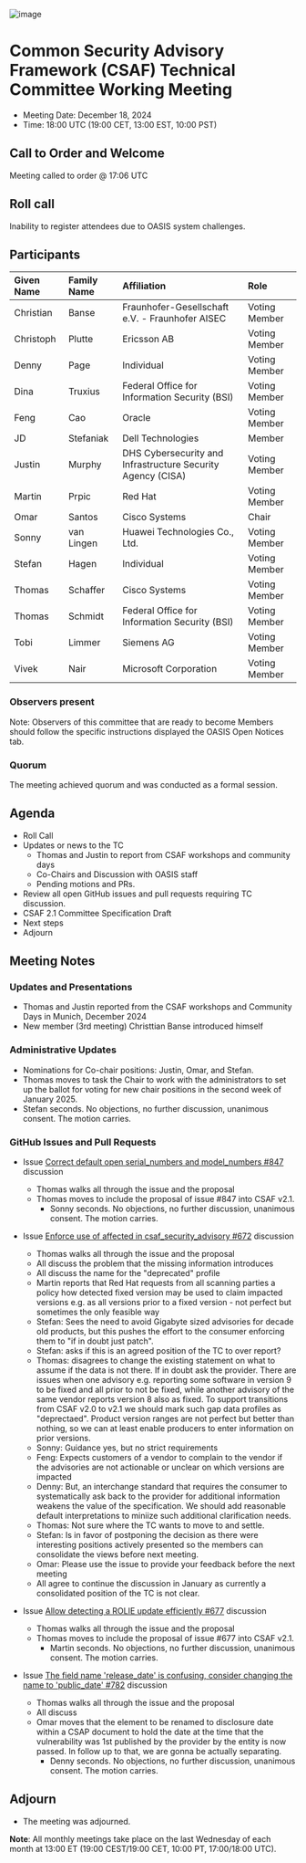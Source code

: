 ![image](https://user-images.githubusercontent.com/1690898/139102180-5c1e2583-14f1-4f58-ab2b-9e3807ed529c.png)

# Common Security Advisory Framework (CSAF) Technical Committee Working Meeting

- Meeting Date: December 18, 2024
- Time: 18:00 UTC (19:00 CET, 13:00 EST, 10:00 PST)

## Call to Order and Welcome

Meeting called to order @ 17:06 UTC

## Roll call

Inability to register attendees due to OASIS system challenges.

## Participants

| Given Name | Family Name | Affiliation                                                 | Role          |
|:-----------|:------------|:------------------------------------------------------------|:--------------|
| Christian  | Banse       | Fraunhofer-Gesellschaft e.V. - Fraunhofer AISEC             | Voting Member |
| Christoph  | Plutte      | Ericsson AB                                                 | Voting Member |
| Denny      | Page        | Individual                                                  | Voting Member |
| Dina       | Truxius     | Federal Office for Information Security (BSI)               | Voting Member |
| Feng       | Cao         | Oracle                                                      | Voting Member |
| JD         | Stefaniak   | Dell Technologies                                           | Member        |
| Justin     | Murphy      | DHS Cybersecurity and Infrastructure Security Agency (CISA) | Voting Member |
| Martin     | Prpic       | Red Hat                                                     | Voting Member |
| Omar       | Santos      | Cisco Systems                                               | Chair         |
| Sonny      | van Lingen  | Huawei Technologies Co., Ltd.                               | Voting Member |
| Stefan     | Hagen       | Individual                                                  | Voting Member |
| Thomas     | Schaffer    | Cisco Systems                                               | Voting Member |
| Thomas     | Schmidt     | Federal Office for Information Security (BSI)               | Voting Member |
| Tobi       | Limmer      | Siemens AG                                                  | Voting Member |
| Vivek      | Nair        | Microsoft Corporation                                       | Voting Member |


### Observers present

Note: Observers of this committee that are ready to become Members should follow the specific instructions displayed the OASIS Open Notices tab.

### Quorum

The meeting achieved quorum and was conducted as a formal session.

## Agenda

- Roll Call
- Updates or news to the TC
  - Thomas and Justin to report from CSAF workshops and community days
  - Co-Chairs and Discussion with OASIS staff
  - Pending motions and PRs. 
- Review all open GitHub issues and pull requests requiring TC discussion.
- CSAF 2.1 Committee Specification Draft
- Next steps
- Adjourn

## Meeting Notes

### Updates and Presentations

- Thomas and Justin reported from the CSAF workshops and Community Days in Munich, December 2024
- New member (3rd meeting) Christtian Banse introduced himself

### Administrative Updates

- Nominations for Co-chair positions: Justin, Omar, and Stefan. 
- Thomas moves to task the Chair to work with the administrators to set up the ballot for voting for new 
  chair positions in the second week of January 2025.
- Stefan seconds. No objections, no further discussion, unanimous consent. The motion carries.

### GitHub Issues and Pull Requests

- Issue [Correct default open serial_numbers and model_numbers #847](https://github.com/oasis-tcs/csaf/issues/847) discussion
  - Thomas walks all through the issue and the proposal
  - Thomas moves to include the proposal of issue #847 into CSAF v2.1.
    - Sonny seconds. No objections, no further discussion, unanimous consent. The motion carries.

- Issue [Enforce use of affected in csaf_security_advisory #672](https://github.com/oasis-tcs/csaf/issues/672) discussion
  - Thomas walks all through the issue and the proposal
  - All discuss the problem that the missing information introduces
  - All discuss the name for the "deprecated" profile
  - Martin reports that Red Hat requests from all scanning parties a policy how detected fixed version 
    may be used to claim impacted versions e.g. as all versions prior to a fixed version - not perfect
    but sometimes the only feasible way
  - Stefan: Sees the need to avoid Gigabyte sized advisories for decade old products, but this pushes 
    the effort to the consumer enforcing them to "if in doubt just patch".
  - Stefan: asks if this is an agreed position of the TC to over report?
  - Thomas: disagrees to change the existing statement on what to assume if the data is not there.
    If in doubt ask the provider. There are issues when one advisory e.g. reporting some software 
    in version 9 to be fixed and all prior to not be fixed, while another advisory of the same vendor
    reports version 8 also as fixed. To support transitions from CSAF v2.0 to v2.1 we should mark such
    gap data profiles as "deprectaed". Product version ranges are not perfect but better than nothing,
    so we can at least enable producers to enter information on prior versions.
  - Sonny: Guidance yes, but no strict requirements
  - Feng: Expects customers of a vendor to complain to the vendor if the advisories are not actionable
    or unclear on which versions are impacted
  - Denny: But, an interchange standard that requires the consumer to systematically ask back to 
    the provider for additional information weakens the value of the specification. We should add 
    reasonable default interpretations to miniize such additional clarification needs.
  - Thomas: Not sure where the TC wants to move to and settle.
  - Stefan: Is in favor of postponing the decision as there were interesting positions actively 
    presented so the members can consolidate the views before next meeting.
  - Omar: Please use the issue to provide your feedback before the next meeting
  - All agree to continue the discussion in January as currently a consolidated position of the TC is not clear.

- Issue [Allow detecting a ROLIE update efficiently #677](https://github.com/oasis-tcs/csaf/issues/677) discussion
  - Thomas walks all through the issue and the proposal
  - Thomas moves to include the proposal of issue #677 into CSAF v2.1.
    - Martin seconds. No objections, no further discussion, unanimous consent. The motion carries.

- Issue [The field name 'release_date' is confusing, consider changing the name to 'public_date' #782](https://github.com/oasis-tcs/csaf/issues/782) discussion
  - Thomas walks all through the issue and the proposal
  - All discuss
  - Omar moves that the element to be renamed to disclosure date within a CSAP document to hold the date
    at the time that the vulnerability was 1st published by the provider by the entity is now passed. 
    In follow up to that, we are gonna be actually separating.
    - Denny seconds. No objections, no further discussion, unanimous consent. The motion carries.

## Adjourn

- The meeting was adjourned.

**Note**: All monthly meetings take place on the last Wednesday of each month at 13:00 ET (19:00 CEST/19:00 CET, 10:00 PT, 17:00/18:00 UTC).

